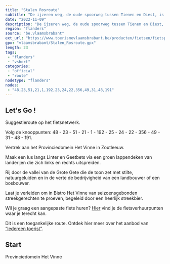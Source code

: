 ```yaml
---
title: "Stalen Rosroute"
subtitle: "De ijzeren weg, de oude spoorweg tussen Tienen en Diest, is nu de bedding voor een prachtige fietstocht"
date: "2022-11-09"
description: "De ijzeren weg, de oude spoorweg tussen Tienen en Diest, is nu de bedding voor een prachtige fietstocht. Van 1878 tot 1957 konden treinreizigers dit landschap bewonderen, nu is het de beurt aan de fietsers en wandelaars om hun ogen de kost te geven."
region: "flanders"
source: "be.vlaamsbrabant"
ext_url: "https://www.toerismevlaamsbrabant.be/producten/fietsen/fietsproducten/stalen-ros-fietsroute/index.html"
gpx: "vlaamsbrabant/Stalen_Rosroute.gpx"
length: 23
tags:
 - "flanders"
 - "vshort"
categories:
 - "official"
 - "route"
nodetype: "flanders"
nodes:
 - "48,23,51,21,1,192,25,24,22,356,49,31,48,191"
---
```


## Let's Go ! 

Suggestieroute op het fietsnetwerk.

Volg de knooppunten: 48 - 23 - 51 - 21 - 1 - 192 - 25 - 24 - 22 - 356 - 49 - 31 - 48 - 191.

Vertrek aan het Provinciedomein Het Vinne in Zoutleeuw.

Maak een lus langs Linter en Geetbets via een groen lappendeken van landerijen die zich links en rechts uitspreiden.

Rij door de vallei van de Grote Gete die de toon zet met stilte, natuurgeluiden en in de verte de bedrijvigheid van een landbouwer of een bosbouwer.

Laat je verleiden om in Bistro Het Vinne van seizoensgebonden streekgerechten te proeven, begeleid door een heerlijk streekbier.

Wil je graag een aangepaste fiets huren? [Hier](https://www.toerismevlaamsbrabant.be/thema/iedereen-toerist/aangepaste-fiets-huren) vind je de fietsverhuurpunten waar je terecht kan.

Dit is een toegankelijke route. Ontdek hier meer over het aanbod van [“Iedereen toerist”](https://www.toerismevlaamsbrabant.be/thema/iedereen-toerist/).

## Start

Provinciedomein Het Vinne
